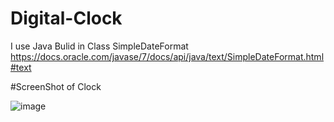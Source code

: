 # Digital-Clock
I use Java Bulid in  Class SimpleDateFormat
https://docs.oracle.com/javase/7/docs/api/java/text/SimpleDateFormat.html#text

#ScreenShot of Clock

![image](https://github.com/deepakchouhandc/Digital-Clock/assets/96687987/8b6c8315-1040-4abe-a8d8-47ce979161e5)

